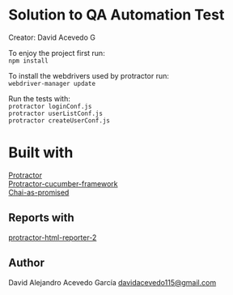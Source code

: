 # Solution to QA Automation Test
Creator: David Acevedo G

To enjoy the project first run: <br/> `npm install`

To install the webdrivers used by protractor run: <br/> `webdriver-manager update`

Run the tests with:<br/>
`protractor loginConf.js` <br/>
`protractor userListConf.js`<br/>
`protractor createUserConf.js`

# Built with

[Protractor](https://www.protractortest.org/#/) <br/>
[Protractor-cucumber-framework](https://www.npmjs.com/package/protractor-cucumber-framework)</br>
[Chai-as-promised](https://www.npmjs.com/package/chai-as-promised)

Reports with 
------------
[protractor-html-reporter-2](https://www.npmjs.com/package/protractor-html-reporter-2)

Author
--------
David Alejandro Acevedo García
davidacevedo115@gmail.com

